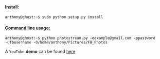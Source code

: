 #### Install:
````
anthony@ghost:~$ sudo python setup.py install
````

#### Command line usage:
```
anthony@ghost:~$ python photostream.py -eexample@gmail.com -ppassword -ufbusername -O/home/anthony/Pictures/FB_Photos
```

A `YouTube` **demo** can be found [here](https://youtu.be/Up0qrpY5Q3o)

